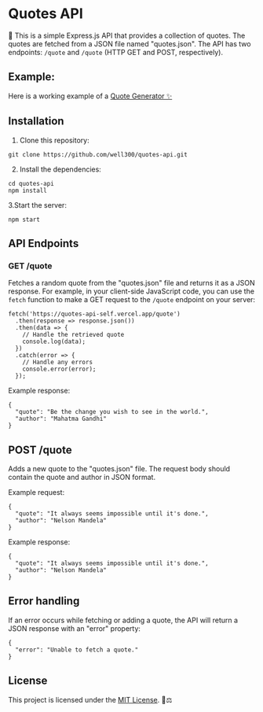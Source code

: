 # Quotes API

📜 This is a simple Express.js API that provides a collection of quotes. The quotes are fetched from a JSON file named "quotes.json". The API has two endpoints: `/quote` and `/quote` (HTTP GET and POST, respectively).

## Example: 
Here is a working example of a <a href="https://300talha.github.io/quote-generator/">Quote Generator ✨<a>

## Installation

1. Clone this repository:
 ```
git clone https://github.com/well300/quotes-api.git
```
2. Install the dependencies:
```
cd quotes-api
npm install
```
3.Start the server:
```
npm start
```
## API Endpoints
### GET /quote
Fetches a random quote from the "quotes.json" file and returns it as a JSON response.
For example, in your client-side JavaScript code, you can use the `fetch` function to make a GET request to the `/quote` endpoint on your server:
```
fetch('https://quotes-api-self.vercel.app/quote')
  .then(response => response.json())
  .then(data => {
    // Handle the retrieved quote
    console.log(data);
  })
  .catch(error => {
    // Handle any errors
    console.error(error);
  });

```

Example response:
```
{
  "quote": "Be the change you wish to see in the world.",
  "author": "Mahatma Gandhi"
}
```
## POST /quote
Adds a new quote to the "quotes.json" file. The request body should contain the quote and author in JSON format.

Example request:
```
{
  "quote": "It always seems impossible until it's done.",
  "author": "Nelson Mandela"
}
```
Example response:
```
{
  "quote": "It always seems impossible until it's done.",
  "author": "Nelson Mandela"
}
```
## Error handling
If an error occurs while fetching or adding a quote, the API will return a JSON response with an "error" property:
```
{
  "error": "Unable to fetch a quote."
}
```
## License
This project is licensed under the [MIT License](LICENSE). 📄⚖️


